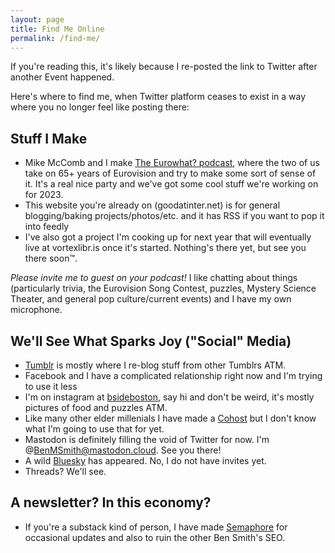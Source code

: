 ```yaml
---
layout: page
title: Find Me Online
permalink: /find-me/
---
```


If you're reading this, it's likely because I re-posted the link to Twitter after another Event happened.

Here's where to find me, when Twitter platform ceases to exist in a way where you no longer feel like posting there:

## Stuff I Make

- Mike McComb and I make [The Eurowhat? podcast](https://www.eurowhat.com), where the two of us take on 65+ years of Eurovision and try to make some sort of sense of it.  It's a real nice party and we've got some cool stuff we're working on for 2023.
- This website you're already on (goodatinter.net) is for general blogging/baking projects/photos/etc. and it has RSS if you want to pop it into feedly
- I've also got a project I'm cooking up for next year that will eventually live at vortexlibr.is once it's started.  Nothing's there yet, but see you there soon™.

*Please invite me to guest on your podcast!*  I like chatting about things (particularly trivia, the Eurovision Song Contest, puzzles, Mystery Science Theater, and general pop culture/current events) and I have my own microphone.

## We'll See What Sparks Joy ("Social" Media)

- [Tumblr](https://thatbenmsmith.tumblr.com/) is mostly where I re-blog stuff from other Tumblrs ATM.
- Facebook and I have a complicated relationship right now and I'm trying to use it less
- I'm on instagram at [bsideboston](https://www.instagram.com/bsideboston/), say hi and don't be weird, it's mostly pictures of food and puzzles ATM.
- Like many other elder millenials I have made a [Cohost](https://cohost.org/BenMSmith) but I don't know what I'm going to use that for yet.
- Mastodon is definitely filling the void of Twitter for now. I'm @BenMSmith@mastodon.cloud. See you there!
- A wild [Bluesky](https://bsky.app/profile/benmsmith.bsky.social) has appeared. No, I do not have invites yet.
- Threads? We'll see.

## A newsletter?  In this economy?
- If you're a substack kind of person, I have made [Semaphore](https://bsideboston.substack.com/) for occasional updates and also to ruin the other Ben Smith's SEO.